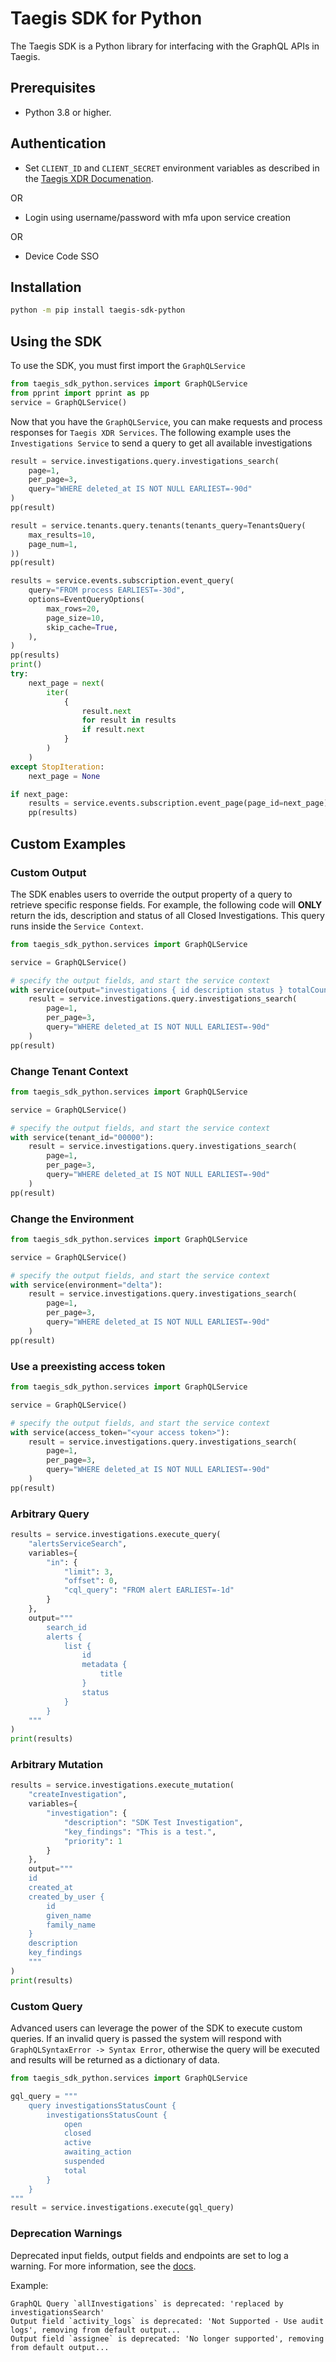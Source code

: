 # Taegis SDK for Python

The Taegis SDK is a Python library for interfacing with the GraphQL APIs in Taegis.

## Prerequisites

- Python 3.8 or higher.

## Authentication

- Set `CLIENT_ID` and `CLIENT_SECRET` environment variables as described in the [Taegis XDR Documenation](https://docs.ctpx.secureworks.com/apis/api_authenticate/).

OR

- Login using username/password with mfa upon service creation

OR

- Device Code SSO


## Installation

```bash
python -m pip install taegis-sdk-python
```


## Using the SDK

To use the SDK, you must first import the `GraphQLService`


```python
from taegis_sdk_python.services import GraphQLService
from pprint import pprint as pp
service = GraphQLService()
```

Now that you have the `GraphQLService`, you can make requests and process responses for `Taegis XDR Services`. The following example uses the `Investigations Service` to send a query to get all available investigations

```python
result = service.investigations.query.investigations_search(
    page=1,
    per_page=3,
    query="WHERE deleted_at IS NOT NULL EARLIEST=-90d"
)
pp(result)
```

```python
result = service.tenants.query.tenants(tenants_query=TenantsQuery(
    max_results=10,
    page_num=1,
))
pp(result)
```

```python
results = service.events.subscription.event_query(
    query="FROM process EARLIEST=-30d",
    options=EventQueryOptions(
        max_rows=20,
        page_size=10,
        skip_cache=True,
    ),
)
pp(results)
print()
try:
    next_page = next(
        iter(
            {
                result.next
                for result in results
                if result.next
            }
        )
    )
except StopIteration:
    next_page = None

if next_page:
    results = service.events.subscription.event_page(page_id=next_page)
    pp(results)
```

## Custom Examples
### Custom Output

The SDK enables users to override the output property of a query to retrieve specific response fields. For example, the following code will **ONLY** return the ids, description and status of all Closed Investigations. This query runs inside the `Service Context`.

```python
from taegis_sdk_python.services import GraphQLService

service = GraphQLService()

# specify the output fields, and start the service context
with service(output="investigations { id description status } totalCount"):
    result = service.investigations.query.investigations_search(
        page=1,
        per_page=3,
        query="WHERE deleted_at IS NOT NULL EARLIEST=-90d"
    )
pp(result)
```

### Change Tenant Context

```python
from taegis_sdk_python.services import GraphQLService

service = GraphQLService()

# specify the output fields, and start the service context
with service(tenant_id="00000"):
    result = service.investigations.query.investigations_search(
        page=1,
        per_page=3,
        query="WHERE deleted_at IS NOT NULL EARLIEST=-90d"
    )
pp(result)
```

### Change the Environment

```python
from taegis_sdk_python.services import GraphQLService

service = GraphQLService()

# specify the output fields, and start the service context
with service(environment="delta"):
    result = service.investigations.query.investigations_search(
        page=1,
        per_page=3,
        query="WHERE deleted_at IS NOT NULL EARLIEST=-90d"
    )
pp(result)
```

### Use a preexisting access token

```python
from taegis_sdk_python.services import GraphQLService

service = GraphQLService()

# specify the output fields, and start the service context
with service(access_token="<your access token>"):
    result = service.investigations.query.investigations_search(
        page=1,
        per_page=3,
        query="WHERE deleted_at IS NOT NULL EARLIEST=-90d"
    )
pp(result)
```

### Arbitrary Query

```python
results = service.investigations.execute_query(
    "alertsServiceSearch",
    variables={
        "in": {
            "limit": 3,
            "offset": 0,
            "cql_query": "FROM alert EARLIEST=-1d"
        }
    },
    output="""
        search_id
        alerts {
            list {
                id
                metadata {
                    title
                }
                status
            }
        }
    """
)
print(results)
```

### Arbitrary Mutation

```python
results = service.investigations.execute_mutation(
    "createInvestigation",
    variables={
        "investigation": {
            "description": "SDK Test Investigation",
            "key_findings": "This is a test.",
            "priority": 1
        }
    },
    output="""
    id
    created_at
    created_by_user {
        id
        given_name
        family_name
    }
    description
    key_findings
    """
)
print(results)
```

### Custom Query
Advanced users can leverage the power of the SDK to execute custom queries. If an invalid query is passed the system will respond with `GraphQLSyntaxError -> Syntax Error`, otherwise the query will be executed and results will be returned as a dictionary of data.

```python
from taegis_sdk_python.services import GraphQLService

gql_query = """
    query investigationsStatusCount {
        investigationsStatusCount {
            open
            closed
            active
            awaiting_action
            suspended
            total
        }
    }
"""
result = service.investigations.execute(gql_query)
```

### Deprecation Warnings

Deprecated input fields, output fields and endpoints are set to log a warning.  For more information, see the [docs](docs/deprecation.md).

Example:

```
GraphQL Query `allInvestigations` is deprecated: 'replaced by investigationsSearch'
Output field `activity_logs` is deprecated: 'Not Supported - Use audit logs', removing from default output...
Output field `assignee` is deprecated: 'No longer supported', removing from default output...
```
